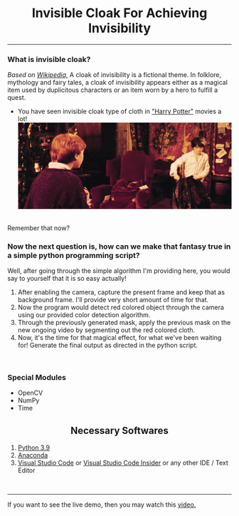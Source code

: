 <h1 align="center"> Invisible Cloak For Achieving Invisibility </h1>


<hr>

### What is invisible cloak? ###
<i> Based on [Wikipedia,](https://en.wikipedia.org/wiki/Cloak_of_invisibility) </i>
A cloak of invisibility is a fictional theme. In folklore, mythology and fairy tales, a cloak of invisibility appears either as a magical item used by duplicitous characters or an item worn by a hero to fulfill a quest.
<br>


* You have seen invisible cloak type of cloth in ["Harry Potter"](https://en.wikipedia.org/wiki/Harry_Potter) movies a lot! <br>
![Sample](img/sample.gif)
<br>
 Remember that now?

### Now the next question is, how can we make that fantasy true in a simple python programming script? ### 

Well, after going through the simple algorithm I'm providing here, you would say to yourself that it is so easy actually!
<br> 

1. After enabling the camera, capture the present frame and keep that as background frame. I'll provide very short amount of time for that.
2. Now the program would detect red colored object through the camera using our provided color detection algorithm. 
3. Through the previously generated mask, apply the previous mask on the new ongoing video by segmenting out the red colored cloth.
4. Now, it's the time for that magical effect, for what we've been waiting for! Generate the final output as directed in the python script.

<br>

### Special Modules ###
- OpenCV
- NumPy
- Time

<h2 align="center"> Necessary Softwares </h2>


1. [Python 3.9](https://www.python.org/downloads/)
2. [Anaconda](https://www.anaconda.com/)
3. [Visual Studio Code](https://code.visualstudio.com/) or [Visual Studio Code Insider](https://code.visualstudio.com/insiders/) or any other IDE / Text Editor

<br>


<hr>

If you want to see the live demo, then you may watch this [video.](https://www.youtube.com/watch?v=jP45XZyMdNc&t=22s)

